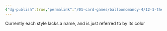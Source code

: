 ```yaml
---
{"dg-publish":true,"permalink":"/01-card-games/balloonomancy-4/12-1-the-styles-of-balloonamancy/"}
---
```


Currently each style lacks a name, and is just referred to by its color

